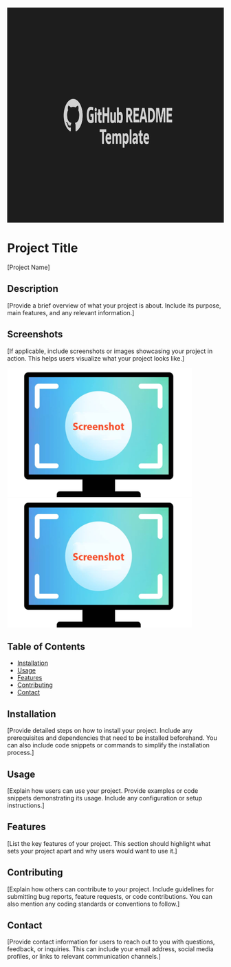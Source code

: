 <p align="center">
  <img width="660" height="500" src="https://raw.githubusercontent.com/pudszttiot/Folder-Templates/main/githubreadmetemplate1.png">
</p>

# Project Title

[Project Name]

## Description

[Provide a brief overview of what your project is about. Include its purpose, main features, and any relevant information.]

## Screenshots

[If applicable, include screenshots or images showcasing your project in action. This helps users visualize what your project looks like.]

<p float="left">
<img width="430" height="300" src="https://raw.githubusercontent.com/pudszttiot/Folder-Templates/main/how-to-take-Screenshot.jpg" alt="Screenshot-1" border="0">
<img width="430" height="300" src="https://raw.githubusercontent.com/pudszttiot/Folder-Templates/main/how-to-take-Screenshot.jpg" alt="Screenshot-1" border="0">
  </p>

## Table of Contents

- [Installation](#installation)
- [Usage](#usage)
- [Features](#features)
- [Contributing](#contributing)
- [Contact](#contact)

## Installation

[Provide detailed steps on how to install your project. Include any prerequisites and dependencies that need to be installed beforehand. You can also include code snippets or commands to simplify the installation process.]

## Usage

[Explain how users can use your project. Provide examples or code snippets demonstrating its usage. Include any configuration or setup instructions.]

## Features

[List the key features of your project. This section should highlight what sets your project apart and why users would want to use it.]

## Contributing

[Explain how others can contribute to your project. Include guidelines for submitting bug reports, feature requests, or code contributions. You can also mention any coding standards or conventions to follow.]

## Contact

[Provide contact information for users to reach out to you with questions, feedback, or inquiries. This can include your email address, social media profiles, or links to relevant communication channels.]

